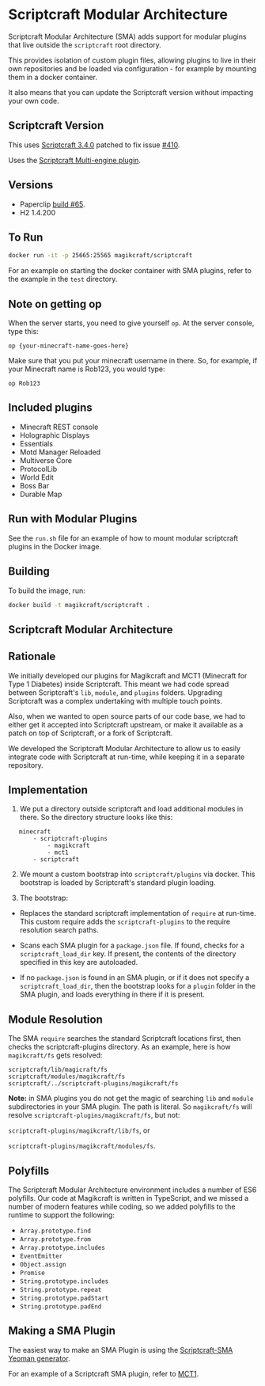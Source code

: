 # Scriptcraft Modular Architecture

Scriptcraft Modular Architecture (SMA) adds support for modular plugins that live outside the `scriptcraft` root directory.

This provides isolation of custom plugin files, allowing plugins to live in their own repositories and be loaded via configuration - for example by mounting them in a docker container.

It also means that you can update the Scriptcraft version without impacting your own code.

## Scriptcraft Version

This uses [Scriptcraft 3.4.0](https://github.com/Magikcraft/ScriptCraft/tree/3.4.0-patched) patched to fix issue [#410](https://github.com/walterhiggins/ScriptCraft/issues/410).

Uses the [Scriptcraft Multi-engine plugin](https://github.com/Magikcraft/scriptcraft-multi-engine).

## Versions

-   Paperclip [build #65](https://papermc.io/downloads).
-   H2 1.4.200

## To Run

```bash
docker run -it -p 25665:25565 magikcraft/scriptcraft
```

For an example on starting the docker container with SMA plugins, refer to the example in the `test` directory.

## Note on getting op

When the server starts, you need to give yourself `op`. At the server console, type this:

```
op {your-minecraft-name-goes-here}
```

Make sure that you put your minecraft username in there. So, for example, if your Minecraft name is Rob123, you would type:

```
op Rob123
```

## Included plugins

-   Minecraft REST console
-   Holographic Displays
-   Essentials
-   Motd Manager Reloaded
-   Multiverse Core
-   ProtocolLib
-   World Edit
-   Boss Bar
-   Durable Map

## Run with Modular Plugins

See the `run.sh` file for an example of how to mount modular scriptcraft plugins in the Docker image.

## Building

To build the image, run:

```bash
docker build -t magikcraft/scriptcraft .
```

## Scriptcraft Modular Architecture

## Rationale

We initially developed our plugins for Magikcraft and MCT1 (Minecraft for Type 1 Diabetes) inside Scriptcraft. This meant we had code spread between Scriptcraft's `lib`, `module`, and `plugins` folders. Upgrading Scriptcraft was a complex undertaking with multiple touch points.

Also, when we wanted to open source parts of our code base, we had to either get it accepted into Scriptcraft upstream, or make it available as a patch on top of Scriptcraft, or a fork of Scriptcraft.

We developed the Scriptcraft Modular Architecture to allow us to easily integrate code with Scriptcraft at run-time, while keeping it in a separate repository.

## Implementation

1. We put a directory outside scriptcraft and load additional modules in there. So the directory structure looks like this:

```
   minecraft
       - scriptcraft-plugins
           - magikcraft
           - mct1
       - scriptcraft
```

2. We mount a custom bootstrap into `scriptcraft/plugins` via docker. This bootstrap is loaded by Scriptcraft's standard plugin loading.

3. The bootstrap:

-   Replaces the standard scriptcraft implementation of `require` at run-time. This custom require adds the `scriptcraft-plugins` to the require resolution search paths.

-   Scans each SMA plugin for a `package.json` file. If found, checks for a `scriptcraft_load_dir` key. If present, the contents of the directory specified in this key are autoloaded.

-   If no `package.json` is found in an SMA plugin, or if it does not specify a `scriptcraft_load_dir`, then the bootstrap looks for a `plugin` folder in the SMA plugin, and loads everything in there if it is present.

## Module Resolution

The SMA `require` searches the standard Scriptcraft locations first, then checks the scriptcraft-plugins directory. As an example, here is how `magikcraft/fs` gets resolved:

```
scriptcraft/lib/magicraft/fs
scriptcraft/modules/magikcraft/fs
scriptcraft/../scriptcraft-plugins/magikcraft/fs
```

**Note:** in SMA plugins you do not get the magic of searching `lib` and `module` subdirectories in your SMA plugin. The path is literal. So `magikcraft/fs` will resolve `scriptcraft-plugins/magikcraft/fs`, but not:

`scriptcraft-plugins/magikcraft/lib/fs`, or

`scriptcraft-plugins/magikcraft/modules/fs`.

## Polyfills

The Scriptcraft Modular Architecture environment includes a number of ES6 polyfills. Our code at Magikcraft is written in TypeScript, and we missed a number of modern features while coding, so we added polyfills to the runtime to support the following:

-   `Array.prototype.find`
-   `Array.prototype.from`
-   `Array.prototype.includes`
-   `EventEmitter`
-   `Object.assign`
-   `Promise`
-   `String.prototype.includes`
-   `String.prototype.repeat`
-   `String.prototype.padStart`
-   `String.prototype.padEnd`

## Making a SMA Plugin

The easiest way to make an SMA Plugin is using the [Scriptcraft-SMA Yeoman generator](https://www.npmjs.com/package/generator-sma-plugin).

For an example of a Scriptcraft SMA plugin, refer to [MCT1](https://github.com/Magikcraft/mct1).
